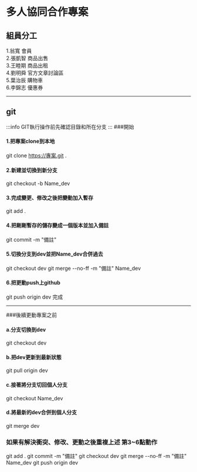 # 多人協同合作專案

## 組員分工

1.翁寬 會員<br> 2.張凱智 商品出售<br> 3.王睦期 商品出租<br> 4.劉明舜 官方文章討論區<br> 5.葉治辰 購物車<br> 6.李錦志 優惠券

---

## git

:::info
GIT執行操作前先確認目錄和所在分支
:::
###開始
#### 1.把專案clone到本地
git clone https://專案.git .

#### 2.新建並切換到新分支
git checkout -b Name_dev

#### 3.完成變更、修改之後把變動加入暫存
git add .

#### 4.把剛剛暫存的儲存變成一個版本並加入備註
git commit -m "備註"

#### 5.切換分支到dev並把Name_dev合併過去
git checkout dev
git merge --no-ff -m "備註" Name_dev

#### 6.把更動push上github
git push origin dev
完成

---
###後續更動專案之前

#### a.分支切換到dev
git checkout dev

#### b.把dev更新到最新狀態
git pull origin dev

#### c.接著將分支切回個人分支
git checkout Name_dev

#### d.將最新的dev合併到個人分支
git merge dev

### 如果有解決衝突、修改、更動之後重複上述 第3~6點動作
git add .
git commit -m "備註"
git checkout dev
git merge --no-ff -m "備註" Name_dev
git push origin dev
